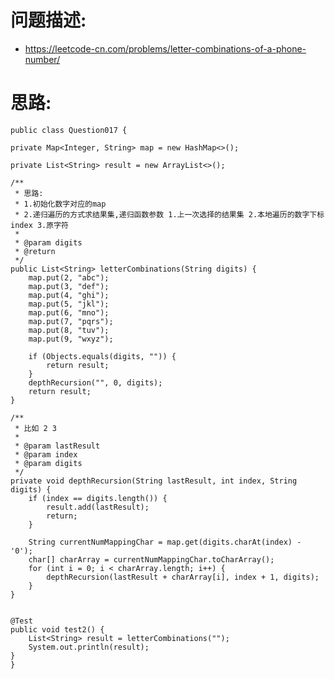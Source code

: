     
# 问题描述:
   - https://leetcode-cn.com/problems/letter-combinations-of-a-phone-number/
    
# 思路:    
    public class Question017 {

    private Map<Integer, String> map = new HashMap<>();

    private List<String> result = new ArrayList<>();

    /**
     * 思路:
     * 1.初始化数字对应的map
     * 2.递归遍历的方式求结果集,递归函数参数 1.上一次选择的结果集 2.本地遍历的数字下标index 3.原字符
     *
     * @param digits
     * @return
     */
    public List<String> letterCombinations(String digits) {
        map.put(2, "abc");
        map.put(3, "def");
        map.put(4, "ghi");
        map.put(5, "jkl");
        map.put(6, "mno");
        map.put(7, "pqrs");
        map.put(8, "tuv");
        map.put(9, "wxyz");

        if (Objects.equals(digits, "")) {
            return result;
        }
        depthRecursion("", 0, digits);
        return result;
    }

    /**
     * 比如 2 3
     *
     * @param lastResult
     * @param index
     * @param digits
     */
    private void depthRecursion(String lastResult, int index, String digits) {
        if (index == digits.length()) {
            result.add(lastResult);
            return;
        }

        String currentNumMappingChar = map.get(digits.charAt(index) - '0');
        char[] charArray = currentNumMappingChar.toCharArray();
        for (int i = 0; i < charArray.length; i++) {
            depthRecursion(lastResult + charArray[i], index + 1, digits);
        }
    }


    @Test
    public void test2() {
        List<String> result = letterCombinations("");
        System.out.println(result);
    }
    }
